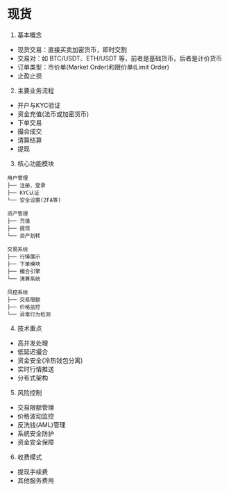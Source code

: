 # 现货

1. 基本概念
- 现货交易：直接买卖加密货币，即时交割
- 交易对：如 BTC/USDT、ETH/USDT 等，前者是基础货币，后者是计价货币
- 订单类型：市价单(Market Order)和限价单(Limit Order)
- 止盈止损

2. 主要业务流程
- 开户与KYC验证
- 资金充值(法币或加密货币)
- 下单交易
- 撮合成交
- 清算结算
- 提现
  
3. 核心功能模块
   
```
用户管理
├── 注册、登录
├── KYC认证
└── 安全设置(2FA等)

资产管理
├── 充值
├── 提现 
└── 资产划转

交易系统
├── 行情展示
├── 下单模块
├── 撮合引擎
└── 清算系统

风控系统
├── 交易限额
├── 价格监控
└── 异常行为检测
```
4. 技术重点
- 高并发处理
- 低延迟撮合
- 资金安全(冷热钱包分离)
- 实时行情推送
- 分布式架构
  
5. 风险控制
- 交易限额管理
- 价格波动监控
- 反洗钱(AML)管理
- 系统安全防护
- 资金安全保障
  
6. 收费模式
   
- 提现手续费
- 其他服务费用
  
